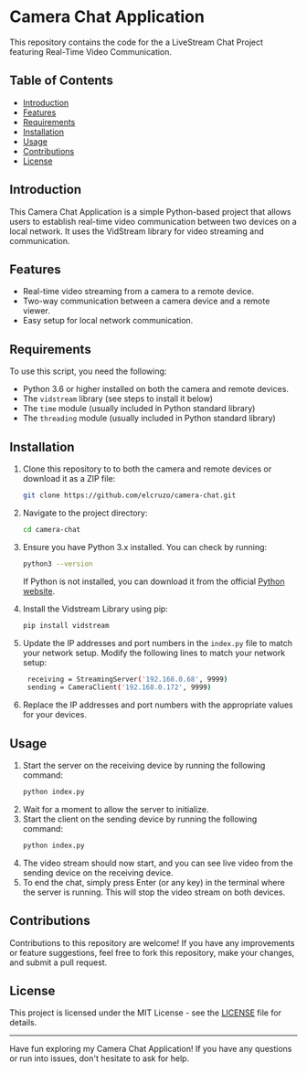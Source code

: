 # Camera Chat Application

This repository contains the code for the a LiveStream Chat Project featuring Real-Time Video Communication.

## Table of Contents

- [Introduction](#introduction)
- [Features](#features)
- [Requirements](#requirements)
- [Installation](#installation)
- [Usage](#usage)
- [Contributions](#contributions)
- [License](#license)

## Introduction

This Camera Chat Application is a simple Python-based project that allows users to establish real-time video communication between two devices on a local network. It uses the VidStream library for video streaming and communication.

## Features

- Real-time video streaming from a camera to a remote device.
- Two-way communication between a camera device and a remote viewer.
- Easy setup for local network communication.

## Requirements

To use this script, you need the following:

- Python 3.6 or higher installed on both the camera and remote devices.
- The `vidstream` library (see steps to install it below)
- The `time` module (usually included in Python standard library)
- The `threading` module (usually included in Python standard library)

## Installation

1. Clone this repository to to both the camera and remote devices or download it as a ZIP file:

   ```bash
   git clone https://github.com/elcruzo/camera-chat.git
   ```
2. Navigate to the project directory:

   ```bash
   cd camera-chat
   ```
3. Ensure you have Python 3.x installed. You can check by running:

   ```bash
   python3 --version
   ```
   If Python is not installed, you can download it from the official [Python website](https://www.python.org/downloads/).
4. Install the Vidstream Library using pip:

   ```bash
   pip install vidstream
   ```

5. Update the IP addresses and port numbers in the `index.py` file to match your network setup. Modify the following lines to match your network setup:

   ```bash
    receiving = StreamingServer('192.168.0.68', 9999)
    sending = CameraClient('192.168.0.172', 9999)
   ```
6. Replace the IP addresses and port numbers with the appropriate values for your devices.


## Usage

1. Start the server on the receiving device by running the following command:
   ```bash
   python index.py
   ```
2. Wait for a moment to allow the server to initialize.
3. Start the client on the sending device by running the following command:
   ```bash
   python index.py
   ```
4. The video stream should now start, and you can see live video from the sending device on the receiving device.
5. To end the chat, simply press Enter (or any key) in the terminal where the server is running. This will stop the video stream on both devices.

## Contributions

Contributions to this repository are welcome! If you have any improvements or feature suggestions, feel free to fork this repository, make your changes, and submit a pull request.

## License

This project is licensed under the MIT License - see the [LICENSE](LICENSE) file for details.

---

Have fun exploring my Camera Chat Application! If you have any questions or run into issues, don't hesitate to ask for help.

   
